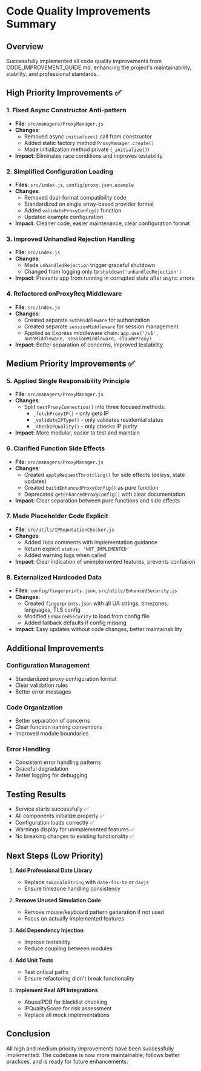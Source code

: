 # Code Quality Improvements Summary

## Overview
Successfully implemented all code quality improvements from CODE_IMPROVEMENT_GUIDE.md, enhancing the project's maintainability, stability, and professional standards.

## High Priority Improvements ✅

### 1. Fixed Async Constructor Anti-pattern
- **File**: `src/managers/ProxyManager.js`
- **Changes**: 
  - Removed async `initialize()` call from constructor
  - Added static factory method `ProxyManager.create()`
  - Made initialization method private (`_initialize()`)
- **Impact**: Eliminates race conditions and improves testability

### 2. Simplified Configuration Loading
- **Files**: `src/index.js`, `config/proxy.json.example`
- **Changes**:
  - Removed dual-format compatibility code
  - Standardized on single array-based provider format
  - Added `validateProxyConfig()` function
  - Updated example configuration
- **Impact**: Cleaner code, easier maintenance, clear configuration format

### 3. Improved Unhandled Rejection Handling
- **File**: `src/index.js`
- **Changes**:
  - Made `unhandledRejection` trigger graceful shutdown
  - Changed from logging only to `shutdown('unhandledRejection')`
- **Impact**: Prevents app from running in corrupted state after async errors

### 4. Refactored onProxyReq Middleware
- **File**: `src/index.js`
- **Changes**:
  - Created separate `authMiddleware` for authorization
  - Created separate `sessionMiddleware` for session management
  - Applied as Express middleware chain: `app.use('/v1', authMiddleware, sessionMiddleware, claudeProxy)`
- **Impact**: Better separation of concerns, improved testability

## Medium Priority Improvements ✅

### 5. Applied Single Responsibility Principle
- **File**: `src/managers/ProxyManager.js`
- **Changes**:
  - Split `testProxyConnection()` into three focused methods:
    - `_fetchProxyIP()` - only gets IP
    - `_validateIPType()` - only validates residential status
    - `_checkIPQuality()` - only checks IP purity
- **Impact**: More modular, easier to test and maintain

### 6. Clarified Function Side Effects
- **File**: `src/managers/ProxyManager.js`
- **Changes**:
  - Created `applyRequestThrottling()` for side effects (delays, state updates)
  - Created `buildEnhancedProxyConfig()` as pure function
  - Deprecated `getEnhancedProxyConfig()` with clear documentation
- **Impact**: Clear separation between pure functions and side effects

### 7. Made Placeholder Code Explicit
- **File**: `src/utils/IPReputationChecker.js`
- **Changes**:
  - Added `TODO` comments with implementation guidance
  - Return explicit `status: 'NOT_IMPLEMENTED'`
  - Added warning logs when called
- **Impact**: Clear indication of unimplemented features, prevents confusion

### 8. Externalized Hardcoded Data
- **Files**: `config/fingerprints.json`, `src/utils/EnhancedSecurity.js`
- **Changes**:
  - Created `fingerprints.json` with all UA strings, timezones, languages, TLS config
  - Modified `EnhancedSecurity` to load from config file
  - Added fallback defaults if config missing
- **Impact**: Easy updates without code changes, better maintainability

## Additional Improvements

### Configuration Management
- Standardized proxy configuration format
- Clear validation rules
- Better error messages

### Code Organization
- Better separation of concerns
- Clear function naming conventions
- Improved module boundaries

### Error Handling
- Consistent error handling patterns
- Graceful degradation
- Better logging for debugging

## Testing Results
- Service starts successfully ✅
- All components initialize properly ✅
- Configuration loads correctly ✅
- Warnings display for unimplemented features ✅
- No breaking changes to existing functionality ✅

## Next Steps (Low Priority)

1. **Add Professional Date Library**
   - Replace `toLocaleString` with `date-fns-tz` or `dayjs`
   - Ensure timezone handling consistency

2. **Remove Unused Simulation Code**
   - Remove mouse/keyboard pattern generation if not used
   - Focus on actually implemented features

3. **Add Dependency Injection**
   - Improve testability
   - Reduce coupling between modules

4. **Add Unit Tests**
   - Test critical paths
   - Ensure refactoring didn't break functionality

5. **Implement Real API Integrations**
   - AbuseIPDB for blacklist checking
   - IPQualityScore for risk assessment
   - Replace all mock implementations

## Conclusion
All high and medium priority improvements have been successfully implemented. The codebase is now more maintainable, follows better practices, and is ready for future enhancements.